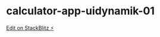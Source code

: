 # calculator-app-uidynamik-01

[Edit on StackBlitz ⚡️](https://stackblitz.com/edit/calculator-app-uidynamik-01)